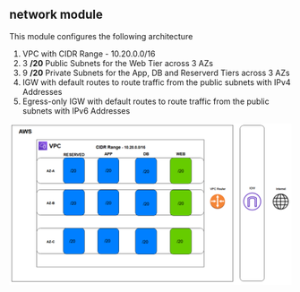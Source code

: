 ## network module

This module configures the following architecture

1. VPC with CIDR Range - 10.20.0.0/16
1. 3 **/20** Public Subnets for the Web Tier across 3 AZs
1. 9 **/20** Private Subnets for the App, DB and Reserverd Tiers across 3 AZs
1. IGW with default routes to route traffic from the public subnets with IPv4 Addresses
1. Egress-only IGW with default routes to route traffic from the public subnets with IPv6 Addresses

![](./img/network_architecture.png)